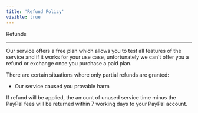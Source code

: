 ```yaml
---
title: 'Refund Policy'
visible: true
---
```


Refunds

----

Our service offers a free plan which allows you to test all features of the service and if it works for your use case, unfortunately we can’t offer you a refund or exchange once you purchase a paid plan.

There are certain situations where only partial refunds are granted:
* Our service caused you provable harm

If refund will be applied, the amount of unused service time minus the PayPal fees will be returned within 7 working days to your PayPal account.
